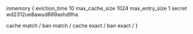 inmemory {
  eviction_time 10
  max_cache_size 1024
  max_entry_size 1
  secret wd2312ue8awud889ashd9ha

  cache match /
  ban match /
  cache exact /
  ban exact /
}
